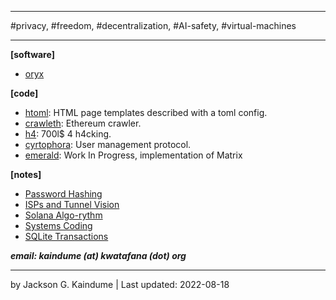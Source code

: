 
---

#privacy, #freedom, #decentralization, #AI-safety, #virtual-machines

---

__[software]__

- [oryx](https://play.google.com/store/apps/details?id=com.kwatafana.org.oryx)

__[code]__

- [htoml](./projects/htoml.html): HTML page templates described with a toml config.
- [crawleth](./projects/crawleth.html): Ethereum crawler.
- [h4](./projects/h4.html): 700l$ 4 h4cking.
- [cyrtophora](./projects/cyrtophora.html): User management protocol.
- [emerald](./projects/emerald.html): Work In Progress, implementation of Matrix

__[notes]__

- [Password Hashing](./writings/password-hashing.html)
- [ISPs and Tunnel Vision](./writings/tunnel_vision.html)
- [Solana Algo-rythm](./writings/solana-algo-rythm.html)
- [Systems Coding](./writings/systems-coding.html)
- [SQLite Transactions](./writings/sqlite-transactions.html)

*__email:  kaindume (at) kwatafana (dot) org__*

---
by Jackson G. Kaindume | Last updated: 2022-08-18
